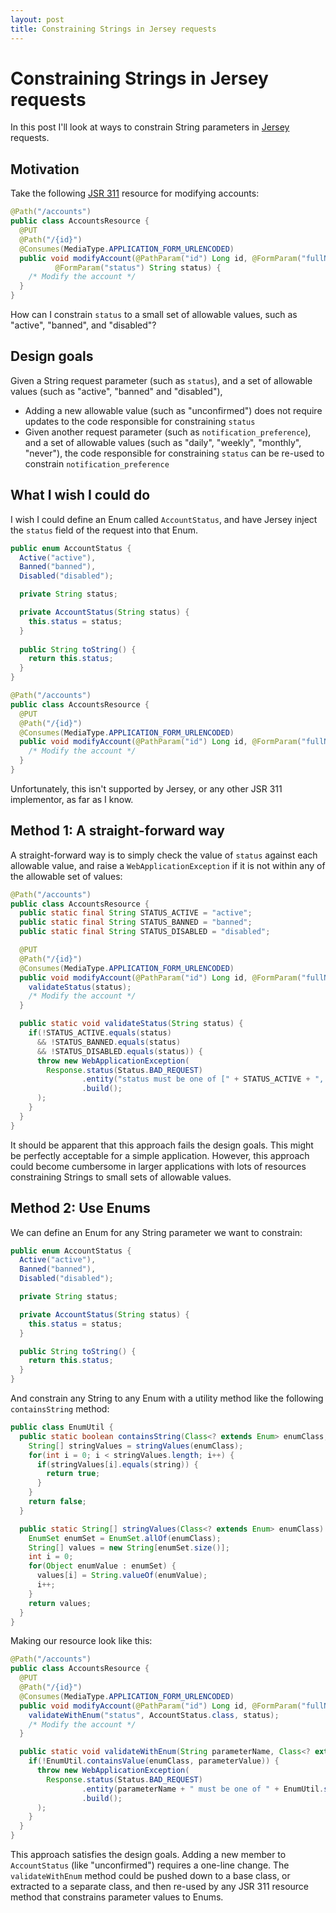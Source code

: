 ```yaml
---
layout: post
title: Constraining Strings in Jersey requests
---
```


# Constraining Strings in Jersey requests

In this post I'll look at ways to constrain String parameters in [Jersey](http://jersey.java.net/) requests.

## Motivation

Take the following [JSR 311](http://jcp.org/en/jsr/detail?id=311) resource for modifying accounts:

```java
@Path("/accounts")
public class AccountsResource {
  @PUT
  @Path("/{id}")
  @Consumes(MediaType.APPLICATION_FORM_URLENCODED)
  public void modifyAccount(@PathParam("id") Long id, @FormParam("fullName") String fullName,
          @FormParam("status") String status) {
    /* Modify the account */
  }
}
```

How can I constrain `status` to a small set of allowable values, such as "active", "banned", and "disabled"?

## Design goals

Given a String request parameter (such as `status`), and a set of allowable values (such as "active", "banned" and "disabled"),

 * Adding a new allowable value (such as "unconfirmed") does not require updates to the code responsible for constraining `status`
 * Given another request parameter (such as `notification_preference`), and a set of allowable values (such as "daily", "weekly", "monthly", "never"),
   the code responsible for constraining `status` can be re-used to constrain `notification_preference`

## What I wish I could do

I wish I could define an Enum called `AccountStatus`, and have Jersey inject the `status` field of the request into that Enum.

```java
public enum AccountStatus {
  Active("active"),
  Banned("banned"),
  Disabled("disabled");

  private String status;

  private AccountStatus(String status) {
    this.status = status;
  }
  
  public String toString() {
    return this.status;
  }
}

@Path("/accounts")
public class AccountsResource {
  @PUT
  @Path("/{id}")
  @Consumes(MediaType.APPLICATION_FORM_URLENCODED)
  public void modifyAccount(@PathParam("id") Long id, @FormParam("fullName") String fullName, @FormParam("status") AccountStatus status) {
    /* Modify the account */
  }
}
```

Unfortunately, this isn't supported by Jersey, or any other JSR 311 implementor, as far as I know.

## Method 1: A straight-forward way

A straight-forward way is to simply check the value of `status` against each allowable value, 
and raise a `WebApplicationException` if it is not within any of the allowable set of values:

```java
@Path("/accounts")
public class AccountsResource {
  public static final String STATUS_ACTIVE = "active";
  public static final String STATUS_BANNED = "banned";
  public static final String STATUS_DISABLED = "disabled";

  @PUT
  @Path("/{id}")
  @Consumes(MediaType.APPLICATION_FORM_URLENCODED)
  public void modifyAccount(@PathParam("id") Long id, @FormParam("fullName") String fullName, @FormParam("status") String status) throws WebApplicationException {
    validateStatus(status);
    /* Modify the account */
  }

  public static void validateStatus(String status) {
    if(!STATUS_ACTIVE.equals(status)
      && !STATUS_BANNED.equals(status)
      && !STATUS_DISABLED.equals(status)) {
      throw new WebApplicationException(
        Response.status(Status.BAD_REQUEST)
                .entity("status must be one of [" + STATUS_ACTIVE + ", " + STATUS_BANNED + ", " + STATUS_DISABLED + "]")
                .build();
      );
    }
  }
}
```

It should be apparent that this approach fails the design goals. This might be perfectly acceptable for a simple application. However, this approach
could become cumbersome in larger applications with lots of resources constraining Strings to small sets of allowable values.

## Method 2: Use Enums

We can define an Enum for any String parameter we want to constrain:

```java
public enum AccountStatus {
  Active("active"),
  Banned("banned"),
  Disabled("disabled");

  private String status;

  private AccountStatus(String status) {
    this.status = status;
  }

  public String toString() {
    return this.status;
  }
}
```

And constrain any String to any Enum with a utility method like the following `containsString` method:

```java
public class EnumUtil {
  public static boolean containsString(Class<? extends Enum> enumClass, String string) {
    String[] stringValues = stringValues(enumClass);
    for(int i = 0; i < stringValues.length; i++) {
      if(stringValues[i].equals(string)) {
        return true;
      }
    }
    return false;
  }

  public static String[] stringValues(Class<? extends Enum> enumClass) {
    EnumSet enumSet = EnumSet.allOf(enumClass);
    String[] values = new String[enumSet.size()];
    int i = 0;
    for(Object enumValue : enumSet) {
      values[i] = String.valueOf(enumValue);
      i++;
    }
    return values;
  }
}
```

Making our resource look like this:

```java
@Path("/accounts")
public class AccountsResource {
  @PUT
  @Path("/{id}")
  @Consumes(MediaType.APPLICATION_FORM_URLENCODED)
  public void modifyAccount(@PathParam("id") Long id, @FormParam("fullName") String fullName, @FormParam("status") String status) throws WebApplicationException {
    validateWithEnum("status", AccountStatus.class, status);
    /* Modify the account */
  }

  public static void validateWithEnum(String parameterName, Class<? extends Enum> enumClass, String parameterValue) {
    if(!EnumUtil.containsValue(enumClass, parameterValue)) {
      throw new WebApplicationException(
        Response.status(Status.BAD_REQUEST)
                .entity(parameterName + " must be one of " + EnumUtil.stringValues(enumClass))
                .build();
      );
    }
  }
}
```

This approach satisfies the design goals. Adding a new member to `AccountStatus` (like "unconfirmed") requires a one-line change.
The `validateWithEnum` method could be pushed down to a base class, or extracted to a separate class, and then re-used by any
JSR 311 resource method that constrains parameter values to Enums.
